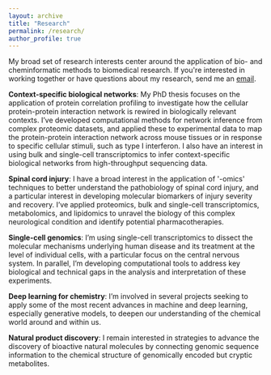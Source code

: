 ```yaml
---
layout: archive
title: "Research"
permalink: /research/
author_profile: true
---
```


My broad set of research interests center around the application of bio- and cheminformatic methods to biomedical research. If you're interested in working together or have questions about my research, send me an [email](mailto:michaelskinnider@gmail.com).

**Context-specific biological networks**: My PhD thesis focuses on the application of protein correlation profiling to investigate how the cellular protein-protein interaction network is rewired in biologically relevant contexts. I’ve developed computational methods for network inference from complex proteomic datasets, and applied these to experimental data to map the protein-protein interaction network across mouse tissues or in response to specific cellular stimuli, such as type I interferon. I also have an interest in using bulk and single-cell transcriptomics to infer context-specific biological networks from high-throughput sequencing data. 

**Spinal cord injury**: I have a broad interest in the application of '-omics' techniques to better understand the pathobiology of spinal cord injury, and a particular interest in developing molecular biomarkers of injury severity and recovery. I’ve applied proteomics, bulk and single-cell transcriptomics, metabolomics, and lipidomics to unravel the biology of this complex neurological condition and identify potential pharmacotherapies.  

**Single-cell genomics**: I’m using single-cell transcriptomics to dissect the molecular mechanisms underlying human disease and its treatment at the level of individual cells, with a particular focus on the central nervous system. In parallel, I’m developing computational tools to address key biological and technical gaps in the analysis and interpretation of these experiments. 

**Deep learning for chemistry**: I’m involved in several projects seeking to apply some of the most recent advances in machine and deep learning, especially generative models, to deepen our understanding of the chemical world around and within us.

**Natural product discovery**: I remain interested in strategies to advance the discovery of bioactive natural molecules by connecting genomic sequence information to the chemical structure of genomically encoded but cryptic metabolites. 
